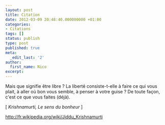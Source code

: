 ```yaml
---
layout: post
title: Citation
date: 2012-03-09 20:48:40.000000000 +01:00
categories:
- Citations
tags: []
status: publish
type: post
published: true
meta:
  _edit_last: '2'
author:
  first_name: Nico
excerpt:
---
```

<p>Mais que signifie être libre ? La liberté consiste-t-elle à faire ce qui vous plait, à aller où bon vous semble, à penser à votre guise ? De toute façon, c'est ce que vous faites (déjà).</p>
<p>[ <em>Krishnamurti, Le sens du bonheur</em> ]</p>
<p><a href="http://fr.wikipedia.org/wiki/Jiddu_Krishnamurti">http://fr.wikipedia.org/wiki/Jiddu_Krishnamurti</a></p>
